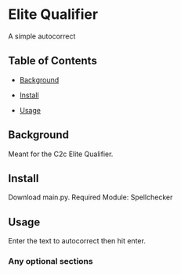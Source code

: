 # Elite Qualifier

A simple autocorrect

## Table of Contents

- [Background](#background)

- [Install](#install)

- [Usage](#usage)

## Background

Meant for the C2c Elite Qualifier.

## Install

Download main.py.
Required Module: Spellchecker

## Usage

Enter the text to autocorrect then hit enter.

### Any optional sections
